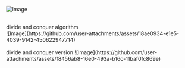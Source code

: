 ![Image](https://github.com/user-attachments/assets/4f050b75-6d1a-4c04-9bea-7a4cc02113e8)

<br>
divide and conquer algorithm
<br>
![Image](https://github.com/user-attachments/assets/18ae0934-e1e5-4039-9142-450622947714)
<br>
<br>
divide and conquer version
![Image](https://github.com/user-attachments/assets/f8456ab8-16e0-493a-b16c-11baf0fc869e)
